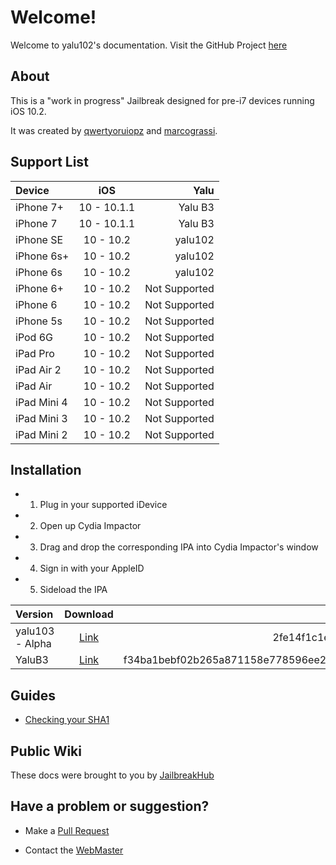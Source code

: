 # Welcome!

Welcome to yalu102's documentation. Visit the GitHub Project [here](https://github.com/kpwn/yalu102/)

## About

This is a "work in progress" Jailbreak designed for pre-i7 devices running iOS 10.2.

It was created by [qwertyoruiopz](https://twitter.com/qwertyoruiopz) and [marcograssi](https://github.com/kpwn/yalu102/blob/master/marcograss).

## Support List

Device | iOS | Yalu
:----------- |:-------------:| -----------:
iPhone 7+ | 10 - 10.1.1 | Yalu B3
iPhone 7 | 10 - 10.1.1 | Yalu B3
iPhone SE | 10 - 10.2 | yalu102
iPhone 6s+ | 10 - 10.2 | yalu102
iPhone 6s | 10 - 10.2 | yalu102
iPhone 6+ | 10 - 10.2 | Not Supported
iPhone 6 | 10 - 10.2 | Not Supported
iPhone 5s | 10 - 10.2 | Not Supported
iPod 6G | 10 - 10.2 | Not Supported
iPad Pro | 10 - 10.2 | Not Supported
iPad Air 2 | 10 - 10.2 | Not Supported
iPad Air | 10 - 10.2 | Not Supported
iPad Mini 4 | 10 - 10.2 | Not Supported
iPad Mini 3 | 10 - 10.2 | Not Supported
iPad Mini 2 | 10 - 10.2 | Not Supported

## Installation

* 1. Plug in your supported iDevice
* 2. Open up Cydia Impactor
* 3. Drag and drop the corresponding IPA into Cydia Impactor's window
* 4. Sign in with your AppleID
* 5. Sideload the IPA

Version | Download | SHA1
:----------- |:-------------:| -----------:
yalu103 - Alpha | [Link](https://yalu.qwertyoruiop.com/yalu102_alpha.ipa) | 2fe14f1c1e1a0d26203bbb123f6747a978dd2b4f
YaluB3 | [Link](https://yalu.qwertyoruiop.com/mach_portal+yalu-b3.ipa) | f34ba1bebf02b265a871158e778596ee2ff1547a69fdb687d911897b7b7b22c5

## Guides

* [Checking your SHA1](sha1/)

## Public Wiki

These docs were brought to you by [JailbreakHub](https://www.jailbreakhub.org)

## Have a problem or suggestion?

* Make a [Pull Request](https://github.com/iOptimistic/yalu102/pulls)

* Contact the [WebMaster](mailto:bobby@jailbreakhub.org?Subject=Yalu102%20Suggestions)